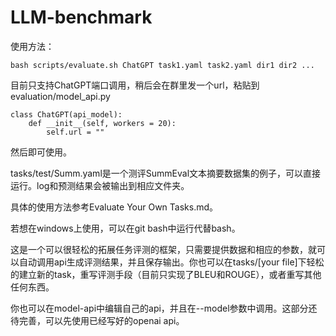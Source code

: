 # LLM-benchmark

使用方法：

```
bash scripts/evaluate.sh ChatGPT task1.yaml task2.yaml dir1 dir2 ...
```

目前只支持ChatGPT端口调用，稍后会在群里发一个url，粘贴到evaluation/model_api.py 

```
class ChatGPT(api_model):
    def __init__(self, workers = 20):
        self.url = ""
```

然后即可使用。

tasks/test/Summ.yaml是一个测评SummEval文本摘要数据集的例子，可以直接运行。log和预测结果会被输出到相应文件夹。

具体的使用方法参考Evaluate Your Own Tasks.md。

若想在windows上使用，可以在git bash中运行代替bash。

这是一个可以很轻松的拓展任务评测的框架，只需要提供数据和相应的参数，就可以自动调用api生成评测结果，并且保存输出。你也可以在tasks/[your file]下轻松的建立新的task，重写评测手段（目前只实现了BLEU和ROUGE），或者重写其他任何东西。

你也可以在model-api中编辑自己的api，并且在--model参数中调用。这部分还待完善，可以先使用已经写好的openai api。
